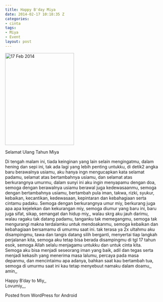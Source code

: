 ```yaml
---
title: Happy B'day Miya
date: 2014-02-17 10:18:35 Z
categories:
- cinta
tags:
- Miya
- Event
layout: post
---
```


<div id="attachment_1144" style="width: 235px" class="wp-caption alignleft thumbnail"><a href="https://eggoez.bitbucket.io/wp-content/uploads/2014/02/wpid-IMG_20140216_095620.jpg" class="fancybox image"><img class="size-medium wp-image-1144" alt="17 Feb 2014" src="https://eggoez.bitbucket.io/wp-content/uploads/2014/02/wpid-IMG_20140216_095620-225x300.jpg" width="225" height="300"></a><p class="wp-caption-text">Selamat Ulang Tahun Miya</p></div>
<p>Di tengah malam ini, tiada keinginan yang lain selain mengingatmu, dalam hening dan sepi ini, tak ada lagi yang lebih penting untukku, di detik2 angka baru berawalnya usiamu, aku hanya ingn mengucapkan kata selamat padamu, selamat atas bertambahnya usiamu, dan selamat atas berkurangnya umurmu, dalam sunyi ini aku ingin menyapamu dengan doa, semoga dengan berawalnya usiamu berawal juga kedewasaanmu, semoga dengan bertambahnya usiamu, bertambah pula iman, takwa, rizki, syukur, kebaikan, kecantikan, kedewasaan, kepintaran dan kebahagiaan serta cintamu padaku. Semoga dengan berkurangnya umur miy, berkurang juga apa apa kejelekan dan kekurangan miy, semoga diumur yang baru ini, baru juga sifat, sikap, semangat dan hidup miy,, walau skrg aku jauh darimu, walau ragaku tak datang padamu, tanganku tak memegangmu, semoga tak mengurangi makna terdalamku untuk mendoakanmu, semoga kebaikan dan kebahagiaan bersamamu di umurmu saat ini. tak terasa ya 2x ultahmu aku disampingmu, tawa dan tangis datang silih berganti, menyertai tiap langkah perjalanan kita, semoga aku tetap bisa berada disampingmu di tgl 17 tahun esok, semoga Allah selalu menjagamu untukku dan untuk cinta kita. Semoga aku bisa menjadi seseorang iman yang baik, adil dan tegas serta menjadi kekasih yang menerima masa lalumu, percaya pada masa depanmu, dan mencintaimu apa adanya, bahkan saat kau bertambah tua, semoga di umurmu saat ini kau tetap menyebuut namaku dalam doamu,, amin,,</p>
<p>Happy B’day to Miy,,<br>
Lovumiy,,,</p>
<p><span class="post_sig">Posted from WordPress for Android</span></p>